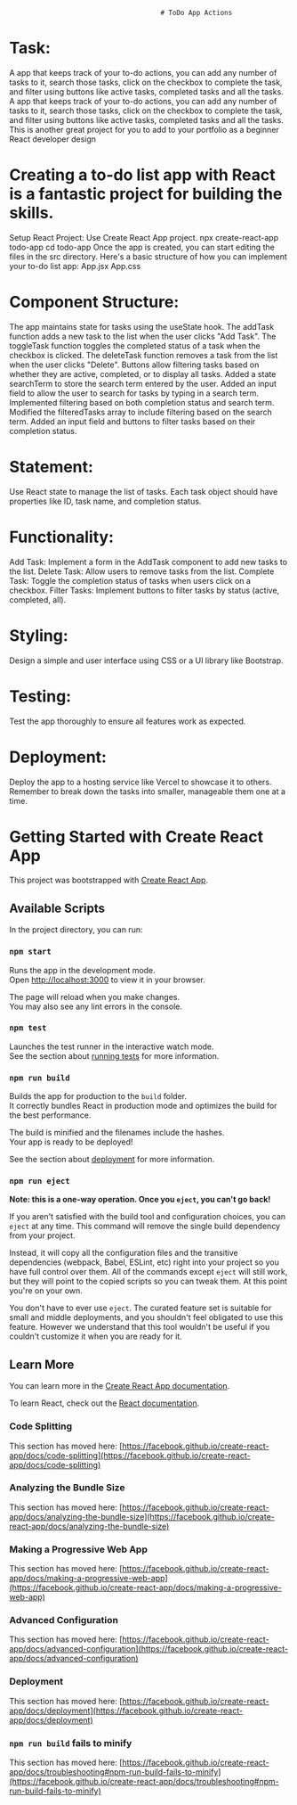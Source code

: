                                          # ToDo App Actions
# Task:
A app that keeps track of your to-do actions, you can add any number of tasks to it, search those tasks, click on the checkbox to complete the task, and filter using buttons like active tasks, completed tasks and all the tasks. 
A app that keeps track of your to-do actions, you can add any number of tasks to it, search those tasks, click on the checkbox to complete the task, and filter using buttons like active tasks, completed tasks and all the tasks. This is another great project for you to add to your portfolio as a beginner React developer design 

# Creating a to-do list app with React is a fantastic project for building the skills.

Setup React Project: Use Create React App project.
npx create-react-app todo-app
cd todo-app
Once the app is created, you can start editing the files in the src directory.
Here's a basic structure of how you can implement your to-do list app:
App.jsx
App.css

# Component Structure:

The app maintains state for tasks using the useState hook.
The addTask function adds a new task to the list when the user clicks "Add Task".
The toggleTask function toggles the completed status of a task when the checkbox is clicked.
The deleteTask function removes a task from the list when the user clicks "Delete".
Buttons allow filtering tasks based on whether they are active, completed, or to display all tasks.
Added a state searchTerm to store the search term entered by the user.
Added an input field to allow the user to search for tasks by typing in a search term.
Implemented filtering based on both completion status and search term.
Modified the filteredTasks array to include filtering based on the search term.
Added an input field and buttons to filter tasks based on their completion status.

# Statement:
Use React state to manage the list of tasks.
Each task object should have properties like ID, task name, and completion status.
# Functionality:
Add Task: Implement a form in the AddTask component to add new tasks to the list.
Delete Task: Allow users to remove tasks from the list.
Complete Task: Toggle the completion status of tasks when users click on a checkbox.
Filter Tasks: Implement buttons to filter tasks by status (active, completed, all).

# Styling:
Design a simple and user interface using CSS or a UI library like Bootstrap.
# Testing:
Test the app thoroughly to ensure all features work as expected.
# Deployment:
Deploy the app to a hosting service like Vercel to showcase it to others.
Remember to break down the tasks into smaller, manageable them one at a time. 


# Getting Started with Create React App

This project was bootstrapped with [Create React App](https://github.com/facebook/create-react-app).

## Available Scripts

In the project directory, you can run:

### `npm start`

Runs the app in the development mode.\
Open [http://localhost:3000](http://localhost:3000) to view it in your browser.

The page will reload when you make changes.\
You may also see any lint errors in the console.

### `npm test`

Launches the test runner in the interactive watch mode.\
See the section about [running tests](https://facebook.github.io/create-react-app/docs/running-tests) for more information.

### `npm run build`

Builds the app for production to the `build` folder.\
It correctly bundles React in production mode and optimizes the build for the best performance.

The build is minified and the filenames include the hashes.\
Your app is ready to be deployed!

See the section about [deployment](https://facebook.github.io/create-react-app/docs/deployment) for more information.

### `npm run eject`

**Note: this is a one-way operation. Once you `eject`, you can't go back!**

If you aren't satisfied with the build tool and configuration choices, you can `eject` at any time. This command will remove the single build dependency from your project.

Instead, it will copy all the configuration files and the transitive dependencies (webpack, Babel, ESLint, etc) right into your project so you have full control over them. All of the commands except `eject` will still work, but they will point to the copied scripts so you can tweak them. At this point you're on your own.

You don't have to ever use `eject`. The curated feature set is suitable for small and middle deployments, and you shouldn't feel obligated to use this feature. However we understand that this tool wouldn't be useful if you couldn't customize it when you are ready for it.

## Learn More

You can learn more in the [Create React App documentation](https://facebook.github.io/create-react-app/docs/getting-started).

To learn React, check out the [React documentation](https://reactjs.org/).

### Code Splitting

This section has moved here: [https://facebook.github.io/create-react-app/docs/code-splitting](https://facebook.github.io/create-react-app/docs/code-splitting)

### Analyzing the Bundle Size

This section has moved here: [https://facebook.github.io/create-react-app/docs/analyzing-the-bundle-size](https://facebook.github.io/create-react-app/docs/analyzing-the-bundle-size)

### Making a Progressive Web App

This section has moved here: [https://facebook.github.io/create-react-app/docs/making-a-progressive-web-app](https://facebook.github.io/create-react-app/docs/making-a-progressive-web-app)

### Advanced Configuration

This section has moved here: [https://facebook.github.io/create-react-app/docs/advanced-configuration](https://facebook.github.io/create-react-app/docs/advanced-configuration)

### Deployment

This section has moved here: [https://facebook.github.io/create-react-app/docs/deployment](https://facebook.github.io/create-react-app/docs/deployment)

### `npm run build` fails to minify

This section has moved here: [https://facebook.github.io/create-react-app/docs/troubleshooting#npm-run-build-fails-to-minify](https://facebook.github.io/create-react-app/docs/troubleshooting#npm-run-build-fails-to-minify)
